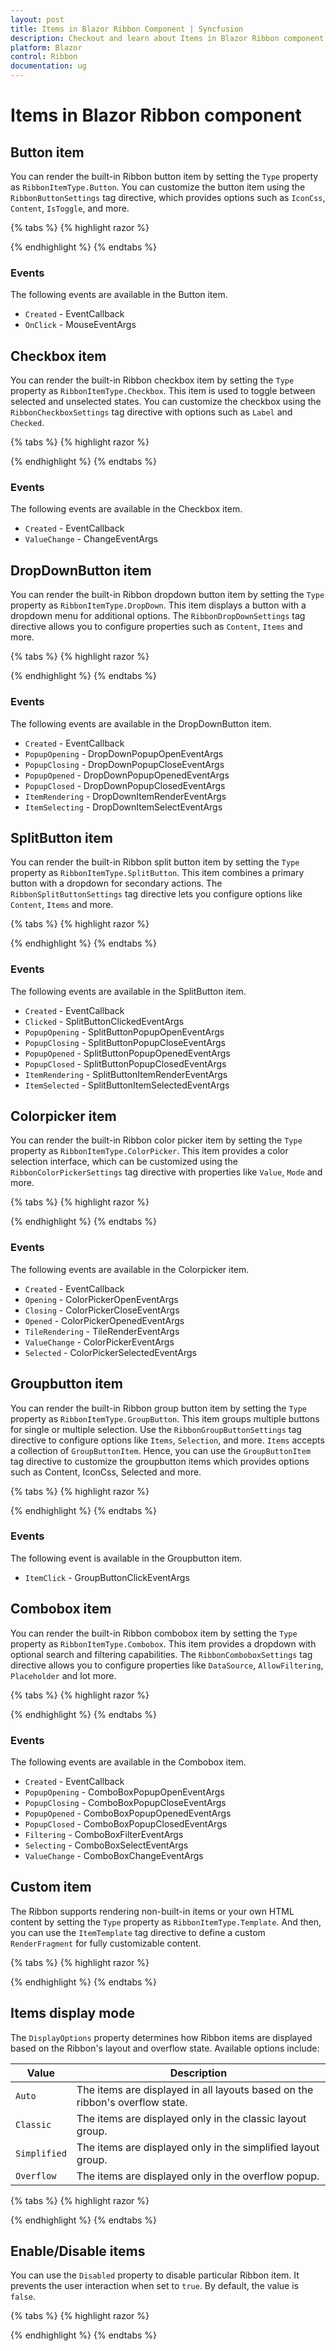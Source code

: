 ```yaml
---
layout: post
title: Items in Blazor Ribbon Component | Syncfusion
description: Checkout and learn about Items in Blazor Ribbon component in Blazor Server App and Blazor WebAssembly App.
platform: Blazor
control: Ribbon
documentation: ug
---
```


# Items in Blazor Ribbon component

## Button item

You can render the built-in Ribbon button item by setting the `Type` property as `RibbonItemType.Button`. You can customize the button item using the `RibbonButtonSettings` tag directive, which provides options such as `IconCss`, `Content`, `IsToggle`, and more.

{% tabs %}
{% highlight razor %}

<RibbonItem Type="RibbonItemType.Button">
    <RibbonButtonSettings Content="Save" IconCss="e-icons e-save"></RibbonButtonSettings>
</RibbonItem>

{% endhighlight %}
{% endtabs %}

### Events

The following events are available in the Button item.

* `Created` - EventCallback
* `OnClick` - MouseEventArgs

## Checkbox item

You can render the built-in Ribbon checkbox item by setting the `Type` property as `RibbonItemType.Checkbox`. This item is used to toggle between selected and unselected states. You can customize the checkbox using the `RibbonCheckboxSettings` tag directive with options such as `Label` and `Checked`.

{% tabs %}
{% highlight razor %}

<RibbonItem Type="RibbonItemType.Checkbox">
    <RibbonCheckboxSettings Label="Enable Feature" Checked="true"></RibbonCheckboxSettings>
</RibbonItem>

{% endhighlight %}
{% endtabs %}

### Events

The following events are available in the Checkbox item.

* `Created` - EventCallback
* `ValueChange` - ChangeEventArgs

## DropDownButton item

You can render the built-in Ribbon dropdown button item by setting the `Type` property as `RibbonItemType.DropDown`. This item displays a button with a dropdown menu for additional options. The `RibbonDropDownSettings` tag directive allows you to configure properties such as `Content`, `Items` and more.

{% tabs %}
{% highlight razor %}

<RibbonItem Type="RibbonItemType.DropDown">
    <RibbonDropDownSettings Content="Options" Items="@DropdownItems"></RibbonDropDownSettings>
</RibbonItem>

{% endhighlight %}
{% endtabs %}

### Events

The following events are available in the DropDownButton item.

* `Created` - EventCallback
* `PopupOpening` - DropDownPopupOpenEventArgs
* `PopupClosing` - DropDownPopupCloseEventArgs
* `PopupOpened` - DropDownPopupOpenedEventArgs
* `PopupClosed` - DropDownPopupClosedEventArgs
* `ItemRendering` - DropDownItemRenderEventArgs
* `ItemSelecting` - DropDownItemSelectEventArgs

## SplitButton item

You can render the built-in Ribbon split button item by setting the `Type` property as `RibbonItemType.SplitButton`. This item combines a primary button with a dropdown for secondary actions. The `RibbonSplitButtonSettings` tag directive lets you configure options like `Content`, `Items` and more.

{% tabs %}
{% highlight razor %}

<RibbonItem Type="RibbonItemType.SplitButton">
    <RibbonSplitButtonSettings Content="Edit" Items="@EditActions"></RibbonSplitButtonSettings>
</RibbonItem>

{% endhighlight %}
{% endtabs %}

### Events

The following events are available in the SplitButton item.

* `Created` - EventCallback
* `Clicked` - SplitButtonClickedEventArgs
* `PopupOpening` - SplitButtonPopupOpenEventArgs
* `PopupClosing` - SplitButtonPopupCloseEventArgs
* `PopupOpened` - SplitButtonPopupOpenedEventArgs
* `PopupClosed` - SplitButtonPopupClosedEventArgs
* `ItemRendering` - SplitButtonItemRenderEventArgs
* `ItemSelected` - SplitButtonItemSelectedEventArgs

## Colorpicker item

You can render the built-in Ribbon color picker item by setting the `Type` property as `RibbonItemType.ColorPicker`. This item provides a color selection interface, which can be customized using the `RibbonColorPickerSettings` tag directive with properties like `Value`, `Mode` and more.

{% tabs %}
{% highlight razor %}

<RibbonItem Type="RibbonItemType.ColorPicker">
    <RibbonColorPickerSettings Value="#FF0000"></RibbonColorPickerSettings>
</RibbonItem>

{% endhighlight %}
{% endtabs %}

### Events

The following events are available in the Colorpicker item.

* `Created` - EventCallback
* `Opening` - ColorPickerOpenEventArgs
* `Closing` - ColorPickerCloseEventArgs
* `Opened` - ColorPickerOpenedEventArgs
* `TileRendering` - TileRenderEventArgs
* `ValueChange` - ColorPickerEventArgs
* `Selected` - ColorPickerSelectedEventArgs

## Groupbutton item

You can render the built-in Ribbon group button item by setting the `Type` property as `RibbonItemType.GroupButton`. This item groups multiple buttons for single or multiple selection. Use the `RibbonGroupButtonSettings` tag directive to configure options like `Items`, `Selection`, and more. `Items` accepts a collection of `GroupButtonItem`. Hence, you can use the `GroupButtonItem` tag directive to customize the groupbutton items which provides options such as Content, IconCss, Selected and more.

{% tabs %}
{% highlight razor %}

<RibbonItem Type="RibbonItemType.GroupButton">
    <RibbonGroupButtonSettings Items="@GroupButtons" Selection="GroupButtonSelection.Single"></RibbonGroupButtonSettings>
</RibbonItem>

{% endhighlight %}
{% endtabs %}

### Events

The following event is available in the Groupbutton item.

* `ItemClick` - GroupButtonClickEventArgs

## Combobox item

You can render the built-in Ribbon combobox item by setting the `Type` property as `RibbonItemType.Combobox`. This item provides a dropdown with optional search and filtering capabilities. The `RibbonComboboxSettings` tag directive allows you to configure properties like `DataSource`, `AllowFiltering`, `Placeholder` and lot more.

{% tabs %}
{% highlight razor %}

<RibbonItem Type="RibbonItemType.Combobox">
    <RibbonComboboxSettings DataSource="@ComboboxData" AllowFiltering="true" Placeholder="Select an option"></RibbonComboboxSettings>
</RibbonItem>

{% endhighlight %}
{% endtabs %}

### Events

The following events are available in the Combobox item.

* `Created` - EventCallback
* `PopupOpening` - ComboBoxPopupOpenEventArgs
* `PopupClosing` - ComboBoxPopupCloseEventArgs
* `PopupOpened` - ComboBoxPopupOpenedEventArgs
* `PopupClosed` - ComboBoxPopupClosedEventArgs
* `Filtering` - ComboBoxFilterEventArgs
* `Selecting` - ComboBoxSelectEventArgs
* `ValueChange` - ComboBoxChangeEventArgs

## Custom item

The Ribbon supports rendering non-built-in items or your own HTML content by setting the `Type` property as `RibbonItemType.Template`. And then, you can use the `ItemTemplate` tag directive to define a custom `RenderFragment` for fully customizable content.


{% tabs %}
{% highlight razor %}

<RibbonItem Type="RibbonItemType.Template">
    <ItemTemplate>
        <div class="progress-bar">
            <div class="progress-bar-fill" style="width: 75%;"></div>
        </div>
    </ItemTemplate>
</RibbonItem>

{% endhighlight %}
{% endtabs %}

## Items display mode

The `DisplayOptions` property determines how Ribbon items are displayed based on the Ribbon's layout and overflow state. Available options include:

| Value | Description |
|-----|-----|
| `Auto` | The items are displayed in all layouts based on the ribbon's overflow state. |
| `Classic` | The items are displayed only in the classic layout group. |
| `Simplified` | The items are displayed only in the simplified layout group. |
| `Overflow` | The items are displayed only in the overflow popup. |

{% tabs %}
{% highlight razor %}

<RibbonItem Type="RibbonItemType.Button" DisplayOptions="RibbonDisplayMode.Classic">
    <RibbonButtonSettings Content="Help"></RibbonButtonSettings>
</RibbonItem>

{% endhighlight %}
{% endtabs %}

## Enable/Disable items

You can use the `Disabled` property to disable particular Ribbon item. It prevents the user interaction when set to `true`. By default, the value is `false`.

{% tabs %}
{% highlight razor %}

<RibbonItem Type="RibbonItemType.Button" Disabled=true>
    <RibbonButtonSettings Content="Save" IconCss="e-icons e-save"></RibbonButtonSettings>
</RibbonItem>

{% endhighlight %}
{% endtabs %}
